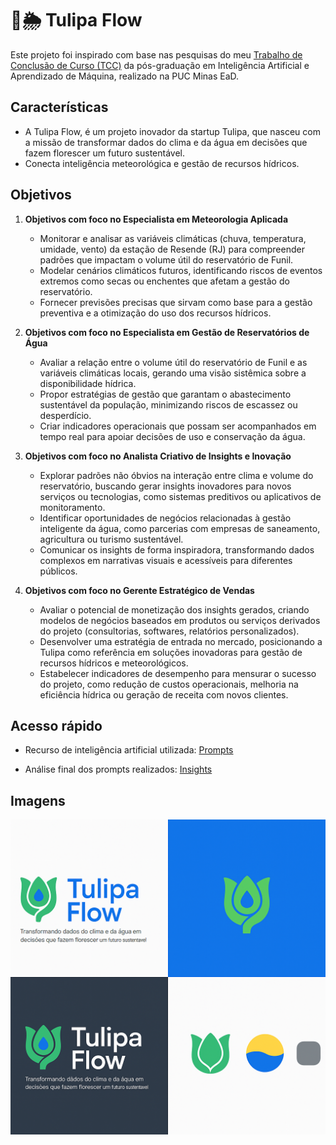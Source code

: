# ​🌷​🌦️ Tulipa Flow

Este projeto foi inspirado com base nas pesquisas do meu [Trabalho de Conclusão de Curso (TCC)](https://meusestudos.github.io/RedesNeuraisFFNN/) da pós-graduação em Inteligência Artificial e Aprendizado de Máquina, realizado na PUC Minas EaD.

## Características

- A Tulipa Flow, é um projeto inovador da startup Tulipa, que nasceu com a missão de transformar dados do clima e da água em decisões que fazem florescer um futuro sustentável.
- Conecta inteligência meteorológica e gestão de recursos hídricos.

## Objetivos

1. **Objetivos com foco no Especialista em Meteorologia Aplicada**
    - Monitorar e analisar as variáveis climáticas (chuva, temperatura, umidade, vento) da estação de Resende (RJ) para compreender padrões que impactam o volume útil do reservatório de Funil.
    - Modelar cenários climáticos futuros, identificando riscos de eventos extremos como secas ou enchentes que afetam a gestão do reservatório.
    - Fornecer previsões precisas que sirvam como base para a gestão preventiva e a otimização do uso dos recursos hídricos.

2. **Objetivos com foco no Especialista em Gestão de Reservatórios de Água**
    - Avaliar a relação entre o volume útil do reservatório de Funil e as variáveis climáticas locais, gerando uma visão sistêmica sobre a disponibilidade hídrica.
    - Propor estratégias de gestão que garantam o abastecimento sustentável da população, minimizando riscos de escassez ou desperdício.
    - Criar indicadores operacionais que possam ser acompanhados em tempo real para apoiar decisões de uso e conservação da água.

3. **Objetivos com foco no Analista Criativo de Insights e Inovação**
    - Explorar padrões não óbvios na interação entre clima e volume do reservatório, buscando gerar insights inovadores para novos serviços ou tecnologias, como sistemas preditivos ou aplicativos de monitoramento.
    - Identificar oportunidades de negócios relacionadas à gestão inteligente da água, como parcerias com empresas de saneamento, agricultura ou turismo sustentável.
    - Comunicar os insights de forma inspiradora, transformando dados complexos em narrativas visuais e acessíveis para diferentes públicos.

4. **Objetivos com foco no Gerente Estratégico de Vendas**
    - Avaliar o potencial de monetização dos insights gerados, criando modelos de negócios baseados em produtos ou serviços derivados do projeto (consultorias, softwares, relatórios personalizados).
    - Desenvolver uma estratégia de entrada no mercado, posicionando a Tulipa como referência em soluções inovadoras para gestão de recursos hídricos e meteorológicos.
    - Estabelecer indicadores de desempenho para mensurar o sucesso do projeto, como redução de custos operacionais, melhoria na eficiência hídrica ou geração de receita com novos clientes.

## Acesso rápido

- Recurso de inteligência artificial utilizada: [Prompts](prompts/chatgpt_prompts.md)

- Análise final dos prompts realizados: [Insights](insights/insights.md)

## Imagens

![Imagens da identidade Tulipa Flow](images/ChatGPT%20Image%2021%20de%20mai.%20de%202025,%2019_45_00.png)
